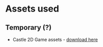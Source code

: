 # Assets used
## Temporary (?)
- Castle 2D Game assets - [download here](https://craftpix.net/freebies/free-castle-2d-game-assets/?utm_source=itch&utm_medium=public&utm_campaign=2D_Castle)

